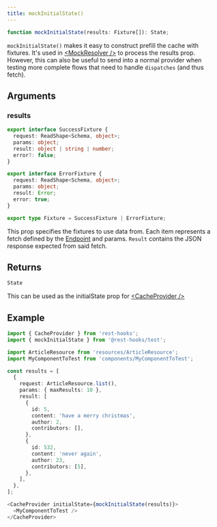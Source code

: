 ```yaml
---
title: mockInitialState()
---
```


```typescript
function mockInitialState(results: Fixture[]): State;
```

`mockInitialState()` makes it easy to construct prefill the cache with fixtures. It's
used in [<MockResolver /\>](./MockResolver) to process the results prop. However, this
can also be useful to send into a normal provider when testing more complete flows
that need to handle `dispatches` (and thus fetch).

## Arguments

### results

```typescript
export interface SuccessFixture {
  request: ReadShape<Schema, object>;
  params: object;
  result: object | string | number;
  error?: false;
}

export interface ErrorFixture {
  request: ReadShape<Schema, object>;
  params: object;
  result: Error;
  error: true;
}

export type Fixture = SuccessFixture | ErrorFixture;
```

This prop specifies the fixtures to use data from. Each item represents a fetch defined by the
[Endpoint](api/Endpoint.md) and params. `Result` contains the JSON response expected from said fetch.

## Returns

```typescript
State
```

This can be used as the initialState prop for [<CacheProvider /\>](./CacheProvider)

## Example

```typescript
import { CacheProvider } from 'rest-hooks';
import { mockInitialState } from '@rest-hooks/test';

import ArticleResource from 'resources/ArticleResource';
import MyComponentToTest from 'components/MyComponentToTest';

const results = [
  {
    request: ArticleResource.list(),
    params: { maxResults: 10 },
    result: [
      {
        id: 5,
        content: 'have a merry christmas',
        author: 2,
        contributors: [],
      },
      {
        id: 532,
        content: 'never again',
        author: 23,
        contributors: [5],
      },
    ],
  },
];

<CacheProvider initialState={mockInitialState(results)}>
  <MyComponentToTest />
</CacheProvider>
```
